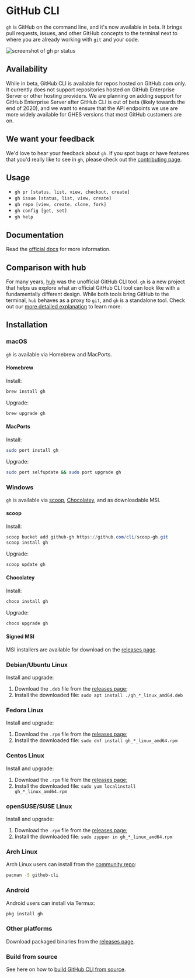 # GitHub CLI

`gh` is GitHub on the command line, and it's now available in beta. It brings pull requests, issues, and other GitHub concepts to
the terminal next to where you are already working with `git` and your code.

![screenshot of gh pr status](https://user-images.githubusercontent.com/98482/84171218-327e7a80-aa40-11ea-8cd1-5177fc2d0e72.png)

## Availability

While in beta, GitHub CLI is available for repos hosted on GitHub.com only. It currently does not support repositories hosted on GitHub Enterprise Server or other hosting providers. We are planning on adding support for GitHub Enterprise Server after GitHub CLI is out of beta (likely towards the end of 2020), and we want to ensure that the API endpoints we use are more widely available for GHES versions that most GitHub customers are on.

## We want your feedback

We'd love to hear your feedback about `gh`. If you spot bugs or have features that you'd really like to see in `gh`, please check out the [contributing page][].

## Usage

- `gh pr [status, list, view, checkout, create]`
- `gh issue [status, list, view, create]`
- `gh repo [view, create, clone, fork]`
- `gh config [get, set]`
- `gh help`

## Documentation

Read the [official docs][] for more information.

## Comparison with hub

For many years, [hub][] was the unofficial GitHub CLI tool. `gh` is a new project that helps us explore
what an official GitHub CLI tool can look like with a fundamentally different design. While both
tools bring GitHub to the terminal, `hub` behaves as a proxy to `git`, and `gh` is a standalone
tool. Check out our [more detailed explanation][gh-vs-hub] to learn more.


<!-- this anchor is linked to from elsewhere, so avoid renaming it -->
## Installation

### macOS

`gh` is available via Homebrew and MacPorts.

#### Homebrew

Install:

```bash
brew install gh
```

Upgrade:

```bash
brew upgrade gh
```

#### MacPorts

Install:

```bash
sudo port install gh
```

Upgrade:

```bash
sudo port selfupdate && sudo port upgrade gh
```

### Windows

`gh` is available via [scoop][], [Chocolatey][], and as downloadable MSI.

#### scoop

Install:

```powershell
scoop bucket add github-gh https://github.com/cli/scoop-gh.git
scoop install gh
```

Upgrade:

```powershell
scoop update gh
```

#### Chocolatey

Install:

```powershell
choco install gh
```

Upgrade:

```powershell
choco upgrade gh
```

#### Signed MSI

MSI installers are available for download on the [releases page][].

### Debian/Ubuntu Linux

Install and upgrade:

1. Download the `.deb` file from the [releases page][];
2. Install the downloaded file: `sudo apt install ./gh_*_linux_amd64.deb`

### Fedora Linux

Install and upgrade:

1. Download the `.rpm` file from the [releases page][];
2. Install the downloaded file: `sudo dnf install gh_*_linux_amd64.rpm`

### Centos Linux

Install and upgrade:

1. Download the `.rpm` file from the [releases page][];
2. Install the downloaded file: `sudo yum localinstall gh_*_linux_amd64.rpm`

### openSUSE/SUSE Linux

Install and upgrade:

1. Download the `.rpm` file from the [releases page][];
2. Install the downloaded file: `sudo zypper in gh_*_linux_amd64.rpm`

### Arch Linux

Arch Linux users can install from the [community repo][arch linux repo]:

```bash
pacman -S github-cli
```

### Android

Android users can install via Termux:

```bash
pkg install gh
```

### Other platforms

Download packaged binaries from the [releases page][].

### Build from source

See here on how to [build GitHub CLI from source][build from source].

[official docs]: https://cli.github.com/manual
[scoop]: https://scoop.sh
[Chocolatey]: https://chocolatey.org
[releases page]: https://github.com/cli/cli/releases/latest
[hub]: https://github.com/github/hub
[contributing page]: https://github.com/cli/cli/blob/trunk/.github/CONTRIBUTING.md
[gh-vs-hub]: /docs/gh-vs-hub.md
[arch linux repo]: https://www.archlinux.org/packages/community/x86_64/github-cli
[build from source]: /docs/source.md
